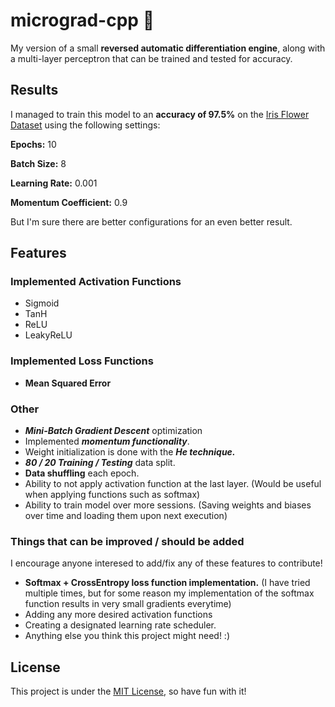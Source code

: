# micrograd-cpp 🧠

My version of a small **reversed automatic differentiation engine**, along with a multi-layer perceptron that can be trained and tested for accuracy.

## Results

I managed to train this model to an **accuracy of 97.5%** on the [Iris Flower Dataset](https://www.kaggle.com/datasets/arshid/iris-flower-dataset) using the following settings:

**Epochs:** 10

**Batch Size:** 8

**Learning Rate:** 0.001

**Momentum Coefficient:** 0.9

But I'm sure there are better configurations for an even better result.

## Features

### Implemented Activation Functions

* Sigmoid
* TanH
* ReLU
* LeakyReLU

### Implemented Loss Functions

* **Mean Squared Error**

### Other

* _**Mini-Batch Gradient Descent**_ optimization
* Implemented _**momentum functionality**_.
* Weight initialization is done with the _**He technique.**_
* _**80 / 20 Training / Testing**_ data split.
* **Data shuffling** each epoch.
* Ability to not apply activation function at the last layer. (Would be useful when applying functions such as softmax)
* Ability to train model over more sessions. (Saving weights and biases over time and loading them upon next execution)

### Things that can be improved / should be added

I encourage anyone interesed to add/fix any of these features to contribute!

* **Softmax + CrossEntropy loss function implementation.** (I have tried multiple times, but for some reason my implementation of the softmax function results in very small gradients everytime)
* Adding any more desired activation functions
* Creating a designated learning rate scheduler.
* Anything else you think this project might need! :)

## License

This project is under the  [MIT License](https://github.com/VladBonciu/micrograd-cpp/blob/main/LICENSE), so have fun with it!

